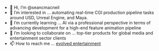 - 👋 Hi, I’m @seancmacneil
- 👀 I’m interested in ... automating real-time CGI production pipeline tasks around USD, Unreal Engine, and Maya.
- 🌱 I’m currently learning ... AI via a professional perspective in terms of advancing development for a high-end feature animation pipeline
- 💞️ I’m looking to collaborate on ... top-tier products for global media and entertainment sector clients
- 📫 How to reach me ... [evolved entertainment](https://evolvedentertainment.blogspot.com/)

<!---
seancmacneil/seancmacneil is a ✨ special ✨ repository because its `README.md` (this file) appears on your GitHub profile.
You can click the Preview link to take a look at your changes.
--->
